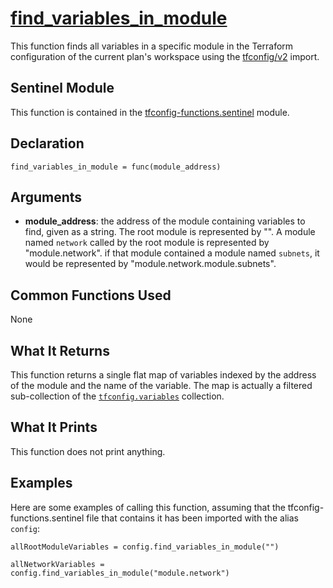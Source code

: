 # [find_variables_in_module](../tfconfig-functions.sentinel#L150)
This function finds all variables in a specific module in the Terraform configuration of the current plan's workspace using the [tfconfig/v2](https://www.terraform.io/docs/cloud/sentinel/import/tfconfig-v2.html) import.

## Sentinel Module
This function is contained in the [tfconfig-functions.sentinel](../../tfconfig-functions.sentinel) module.

## Declaration
`find_variables_in_module = func(module_address)`

## Arguments
* **module_address**: the address of the module containing variables to find, given as a string. The root module is represented by "". A module named `network` called by the root module is represented by "module.network". if that module contained a module named `subnets`, it would be represented by "module.network.module.subnets".

## Common Functions Used
None

## What It Returns
This function returns a single flat map of variables indexed by the address of the module and the name of the variable. The map is actually a filtered sub-collection of the [`tfconfig.variables`](https://www.terraform.io/docs/cloud/sentinel/import/tfconfig-v2.html#the-variables-collection) collection.

## What It Prints
This function does not print anything.

## Examples
Here are some examples of calling this function, assuming that the tfconfig-functions.sentinel file that contains it has been imported with the alias `config`:
```
allRootModuleVariables = config.find_variables_in_module("")

allNetworkVariables = config.find_variables_in_module("module.network")
```
